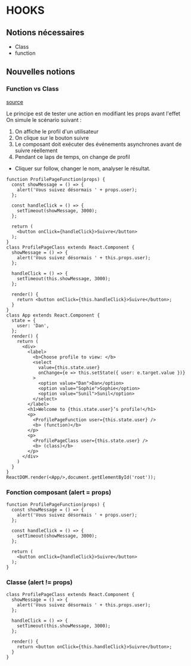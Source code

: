# HOOKS

## Notions nécessaires
- Class
- function

## Nouvelles notions


### Function vs Class

[source](https://overreacted.io/fr/how-are-function-components-different-from-classes/)

Le principe est de tester une action en modifiant les props avant l'effet  
On simule le scénario suivant :

1. On affiche le profil d'un utilisateur
2. On clique sur le bouton suivre
3. Le composant doit exécuter des événements asynchrones avant de suivre réellement
4. Pendant ce laps de temps, on change de profil

- Cliquer sur follow, changer le nom, analyser le résultat.

```
function ProfilePageFunction(props) {
  const showMessage = () => {
    alert('Vous suivez désormais ' + props.user);
  };

  const handleClick = () => {
    setTimeout(showMessage, 3000);
  };

  return (
    <button onClick={handleClick}>Suivre</button>
  );
}
class ProfilePageClass extends React.Component {
  showMessage = () => {
    alert('Vous suivez désormais ' + this.props.user);
  };

  handleClick = () => {
    setTimeout(this.showMessage, 3000);
  };

  render() {
    return <button onClick={this.handleClick}>Suivre</button>;
  }
}
class App extends React.Component {
  state = {
    user: 'Dan',
  };
  render() {
    return (
      <div>
        <label>
          <b>Choose profile to view: </b>
          <select
            value={this.state.user}
            onChange={e => this.setState({ user: e.target.value })}
          >
            <option value="Dan">Dan</option>
            <option value="Sophie">Sophie</option>
            <option value="Sunil">Sunil</option>
          </select>
        </label>
        <h1>Welcome to {this.state.user}’s profile!</h1>
        <p>
          <ProfilePageFunction user={this.state.user} />
          <b> (function)</b>
        </p>
        <p>
          <ProfilePageClass user={this.state.user} />
          <b> (class)</b>
        </p>
      </div>
    )
  }
}
ReactDOM.render(<App/>,document.getElementById('root'));
```

### Fonction composant (alert = props)
```
function ProfilePageFunction(props) {
  const showMessage = () => {
    alert('Vous suivez désormais ' + props.user);
  };

  const handleClick = () => {
    setTimeout(showMessage, 3000);
  };

  return (
    <button onClick={handleClick}>Suivre</button>
  );
}
```
### Classe (alert != props)
```
class ProfilePageClass extends React.Component {
  showMessage = () => {
    alert('Vous suivez désormais ' + this.props.user);
  };

  handleClick = () => {
    setTimeout(this.showMessage, 3000);
  };

  render() {
    return <button onClick={this.handleClick}>Suivre</button>;
  }
}
